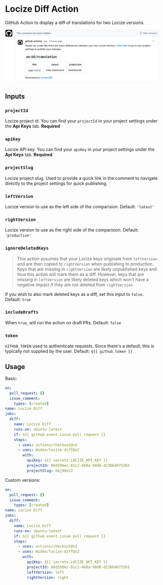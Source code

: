 # Locize Diff Action

GitHub Action to display a diff of translations for two Locize versions.

![Example comments](https://raw.githubusercontent.com/Widen/locize-diff/main/screenshot.png)

## Inputs

### `projectId`

Locize project id. You can find your `projectId` in your project settings under the **Api Keys** tab. **Required**

### `apiKey`

Locize API key. You can find your `apiKey` in your project settings under the **Api Keys** tab. **Required**

### `projectSlug`

Locize project slug. Used to provide a quick link in the comment to navigate directly to the project settings for quick publishing.

### `leftVersion`

Locize version to use as the left side of the comparision. Default: `'latest'`

### `rightVersion`

Locize version to use as the right side of the comparision. Default: `'production'`

### `ignoreDeletedKeys`

> This action assumes that your Locize keys originate from `leftVersion` and are then copied to `rightVersion` when publishing to production. Keys that are missing in `rightVersion` are likely unpublished keys and thus this action will mark them as a diff. However, keys that are missing in `leftVersion` are likely deleted keys which won't have a negative impact if they are not deleted from `rightVersion`.

If you wish to also mark deleted keys as a diff, set this input to `false`. Default: `true`

### `includeDrafts`

When `true`, will run the action on draft PRs. Default: `false`

### `token`

`GITHUB_TOKEN` used to authenticate requests. Since there's a default, this is typically not supplied by the user. Default: `${{ github.token }}`

## Usage

Basic:

```yml
on:
  pull_request: {}
  issue_comment:
    types: [created]
name: Locize Diff
jobs:
  diff:
    name: Locize Diff
    runs-on: ubuntu-latest
    if: ${{ github.event.issue.pull_request }}
    steps:
      - uses: actions/checkout@v2
      - uses: Widen/locize-diff@v2
        with:
          apiKey: ${{ secrets.LOCIZE_API_KEY }}
          projectId: 86d599ec-81c2-460a-b0d8-d236bd8753b5
          projectSlug: maj9dez2
```

Custom versions:

```yml
on:
  pull_request: {}
  issue_comment:
    types: [created]
name: Locize Diff
jobs:
  diff:
    name: Locize Diff
    runs-on: ubuntu-latest
    if: ${{ github.event.issue.pull_request }}
    steps:
      - uses: actions/checkout@v2
      - uses: Widen/locize-diff@v2
        with:
          apiKey: ${{ secrets.LOCIZE_API_KEY }}
          projectId: 86d599ec-81c2-460a-b0d8-d236bd8753b5
          leftVersion: left
          rightVersion: right
```
